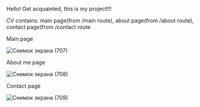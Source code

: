 Hello! Get acquainted, this is my project!!!

CV contains: main page(from /main route), about page(from /about route), contact page(from /contact route

Main page

![Снимок экрана (707)](https://user-images.githubusercontent.com/75556748/108621387-8c06c800-745c-11eb-8057-b8bae2a42023.png)

About me page

![Снимок экрана (708)](https://user-images.githubusercontent.com/75556748/108621517-3da5f900-745d-11eb-974f-44d87a5d200a.png)

Contact page

![Снимок экрана (709)](https://user-images.githubusercontent.com/75556748/108621574-a4c3ad80-745d-11eb-98fa-75edf3ab62e3.png)
